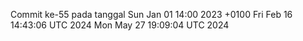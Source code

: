 Commit ke-55 pada tanggal Sun Jan 01 14:00 2023 +0100
Fri Feb 16 14:43:06 UTC 2024
Mon May 27 19:09:04 UTC 2024
